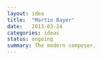 ```yaml
---
layout: idea
title:  "Martin Bayer"
date:   2013-03-24
categories: ideas
status: ongoing
summary: The modern composer.
---
```

